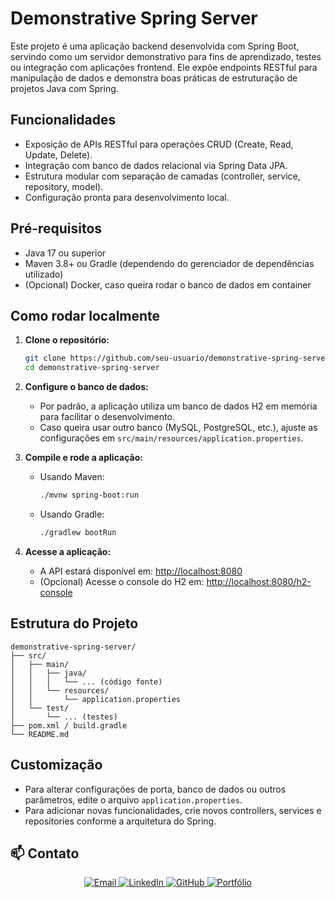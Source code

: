 # Demonstrative Spring Server

Este projeto é uma aplicação backend desenvolvida com Spring Boot, servindo como um servidor demonstrativo para fins de aprendizado, testes ou integração com aplicações frontend. Ele expõe endpoints RESTful para manipulação de dados e demonstra boas práticas de estruturação de projetos Java com Spring.

## Funcionalidades

- Exposição de APIs RESTful para operações CRUD (Create, Read, Update, Delete).
- Integração com banco de dados relacional via Spring Data JPA.
- Estrutura modular com separação de camadas (controller, service, repository, model).
- Configuração pronta para desenvolvimento local.

## Pré-requisitos

- Java 17 ou superior
- Maven 3.8+ ou Gradle (dependendo do gerenciador de dependências utilizado)
- (Opcional) Docker, caso queira rodar o banco de dados em container

## Como rodar localmente

1. **Clone o repositório:**

   ```bash
   git clone https://github.com/seu-usuario/demonstrative-spring-server.git
   cd demonstrative-spring-server
   ```

2. **Configure o banco de dados:**

   - Por padrão, a aplicação utiliza um banco de dados H2 em memória para facilitar o desenvolvimento.
   - Caso queira usar outro banco (MySQL, PostgreSQL, etc.), ajuste as configurações em `src/main/resources/application.properties`.

3. **Compile e rode a aplicação:**

   - Usando Maven:
     ```bash
     ./mvnw spring-boot:run
     ```
   - Usando Gradle:
     ```bash
     ./gradlew bootRun
     ```

4. **Acesse a aplicação:**
   - A API estará disponível em: [http://localhost:8080](http://localhost:8080)
   - (Opcional) Acesse o console do H2 em: [http://localhost:8080/h2-console](http://localhost:8080/h2-console)

## Estrutura do Projeto

```
demonstrative-spring-server/
├── src/
│   ├── main/
│   │   ├── java/
│   │   │   └── ... (código fonte)
│   │   └── resources/
│   │       └── application.properties
│   └── test/
│       └── ... (testes)
├── pom.xml / build.gradle
└── README.md
```

## Customização

- Para alterar configurações de porta, banco de dados ou outros parâmetros, edite o arquivo `application.properties`.
- Para adicionar novas funcionalidades, crie novos controllers, services e repositories conforme a arquitetura do Spring.

## 📫 Contato

<div align="center">

<a href="mailto:cardosofiles@outlook.com">
  <img src="https://img.shields.io/badge/Email-0078D4?style=for-the-badge&logo=microsoftoutlook&logoColor=white" alt="Email"/>
</a>
<a href="https://www.linkedin.com/in/joaobatista-dev/" target="_blank">
  <img src="https://img.shields.io/badge/LinkedIn-0A66C2?style=for-the-badge&logo=linkedin&logoColor=white" alt="LinkedIn"/>
</a>
<a href="https://github.com/Cardosofiles" target="_blank">
  <img src="https://img.shields.io/badge/GitHub-181717?style=for-the-badge&logo=github&logoColor=white" alt="GitHub"/>
</a>
<a href="https://cardosofiles.dev/" target="_blank">
  <img src="https://img.shields.io/badge/Portfólio-222222?style=for-the-badge&logo=about.me&logoColor=white" alt="Portfólio"/>
</a>

</div>
